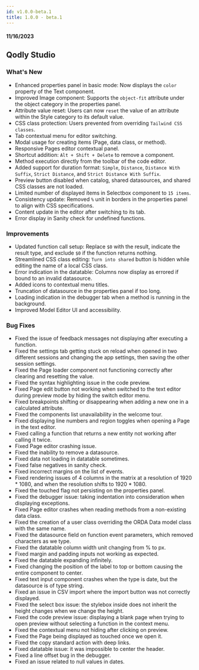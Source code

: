 ```yaml
---
id: v1.0.0-beta.1
title: 1.0.0 - beta.1
---
```

<!-- recent update incorporated is from version 1.0.0-rc.40 -->

#### 11/16/2023

## Qodly Studio

<h3> What's New </h3>

- Enhanced properties panel in basic mode: Now displays the `color` property of the Text component.
- Improved Image component: Supports the `object-fit` attribute under the object category in the properties panel.
- Attribute value reset: Users can now `reset` the value of an attribute within the Style category to its default value.
- CSS class protection: Users prevented from overriding `Tailwind CSS classes`.
- Tab contextual menu for editor switching.
- Modal usage for creating items (Page, data class, or method).
- Responsive Pages editor contextual panel.
- Shortcut addition: `Alt + Shift + Delete` to remove a component.
- Method execution directly from the toolbar of the code editor.
- Added support for duration format: `Simple`, `Distance`, `Distance With Suffix`, `Strict Distance`, and `Strict Distance With Suffix`.
- Preview button disabled when catalog, shared datasources, and shared CSS classes are not loaded.
- Limited number of displayed items in Selectbox component to `15 items`.
- Consistency update: Removed `%` unit in borders in the properties panel to align with CSS specifications.
- Content update in the editor after switching to its tab.
- Error display in Sanity check for undefined functions.

<h3> Improvements </h3>

- Updated function call setup: Replace `$0` with the result, indicate the result type, and exclude `$0` if the function returns nothing.
- Streamlined CSS class editing: `Turn into shared` button is hidden while editing the name of a local CSS class.
- Error indication in the datatable: Columns now display as errored if bound to an invalid datasource.
- Added icons to contextual menu titles.
- Truncation of datasource in the properties panel if too long.
- Loading indication in the debugger tab when a method is running in the background.
- Improved Model Editor UI and accessibility.

<h3> Bug Fixes </h3>

- Fixed the issue of feedback messages not displaying after executing a function.
- Fixed the settings tab getting stuck on reload when opened in two different sessions and changing the app settings, then saving the other session settings.
- Fixed the Page loader component not functioning correctly after clearing and resetting the value.
- Fixed the syntax highlighting issue in the code preview.
- Fixed Page edit button not working when switched to the text editor during preview mode by hiding the switch editor menu.
- Fixed breakpoints shifting or disappearing when adding a new one in a calculated attribute.
- Fixed the components list unavailability in the welcome tour.
- Fixed displaying line numbers and region toggles when opening a Page in the text editor.
- Fixed calling a function that returns a new entity not working after calling it twice.
- Fixed Page editor crashing issue.
- Fixed the inability to remove a datasource.
- Fixed data not loading in datatable sometimes.
- Fixed false negatives in sanity check.
- Fixed incorrect margins on the list of events.
- Fixed rendering issues of 4 columns in the matrix at a resolution of 1920 * 1080, and when the resolution shifts to 1920 * 1080.
- Fixed the touched flag not persisting on the properties panel.
- Fixed the debugger issue: taking indentation into consideration when displaying exceptions.
- Fixed Page editor crashes when reading methods from a non-existing data class.
- Fixed the creation of a user class overriding the ORDA Data model class with the same name.
- Fixed the datasource field on function event parameters, which removed characters as we type.
- Fixed the datatable column width unit changing from % to px.
- Fixed margin and padding inputs not working as expected.
- Fixed the datatable expanding infinitely.
- Fixed changing the position of the label to top or bottom causing the entire component to center.
- Fixed text input component crashes when the type is date, but the datasource is of type string.
- Fixed an issue in CSV import where the import button was not correctly displayed.
- Fixed the select box issue: the stylebox inside does not inherit the height changes when we change the height.
- Fixed the code preview issue: displaying a blank page when trying to open preview without selecting a function in the context menu.
- Fixed the contextual menu not hiding after clicking on preview.
- Fixed the Page being displayed as touched once we open it.
- Fixed the copy standard action with deep links.
- Fixed datatable issue: it was impossible to center the header.
- Fixed a line offset bug in the debugger.
- Fixed an issue related to null values in dates.
